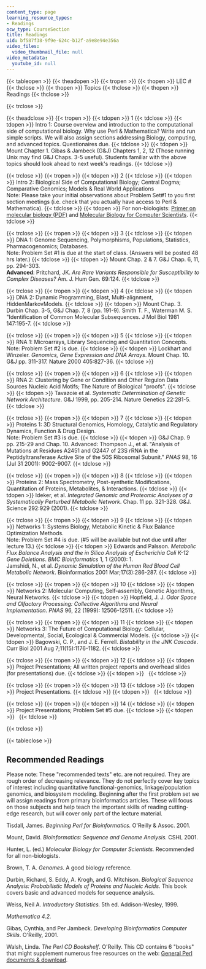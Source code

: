 ```yaml
---
content_type: page
learning_resource_types:
- Readings
ocw_type: CourseSection
title: Readings
uid: bf587f38-9f9e-624c-b12f-a9e8e94e356a
video_files:
  video_thumbnail_file: null
video_metadata:
  youtube_id: null
---
```


{{< tableopen >}}
{{< theadopen >}}
{{< tropen >}}
{{< thopen >}}
LEC #
{{< thclose >}}
{{< thopen >}}
Topics
{{< thclose >}}
{{< thopen >}}
Readings
{{< thclose >}}

{{< trclose >}}

{{< theadclose >}}
{{< tropen >}}
{{< tdopen >}}
1
{{< tdclose >}}
{{< tdopen >}}
Intro 1: Course overview and introduction to the computational side of computational biology. Why use Perl & Mathematica? Write and run simple scripts. We will also assign sections addressing Biology, computing, and advanced topics. Questionaires due.
{{< tdclose >}}
{{< tdopen >}}
Mount Chapter 1. Gibas & Jambeck (G&J) Chapters 1, 2, 12 (Those running Unix may find G&J Chaps. 3-5 useful). Students familiar with the above topics should look ahead to next week's readings.
{{< tdclose >}}

{{< trclose >}}
{{< tropen >}}
{{< tdopen >}}
2
{{< tdclose >}}
{{< tdopen >}}
Intro 2: Biological Side of Computational Biology; Central Dogma; Comparative Genomics; Models & Real World Applications  
Note: Please take your initial observations about Problem Set#1 to you first section meetings (i.e. check that you actually have access to Perl & Mathematica).
{{< tdclose >}}
{{< tdopen >}}
For non-biologists: [Primer on molecular biology (PDF)](http://web.ornl.gov/sci/techresources/Human_Genome/publicat/primer2001/primer.pdf) and [Molecular Biology for Computer Scientists](https://tandy.cs.illinois.edu/Hunter_MolecularBiology.pdf).
{{< tdclose >}}

{{< trclose >}}
{{< tropen >}}
{{< tdopen >}}
3
{{< tdclose >}}
{{< tdopen >}}
DNA 1: Genome Sequencing, Polymorphisms, Populations, Statistics, Pharmacogenomics; Databases.  
Note: Problem Set #1 is due at the start of class. (Answers will be posted 48 hrs later.)
{{< tdclose >}}
{{< tdopen >}}
Mount Chap. 2 & 7. G&J Chap. 6, 11, pp. 294-303.  
**Advanced**: Pritchard, JK. _Are Rare Variants Responsible for Susceptibility to Complex Diseases?_ Am. J. Hum Gen. 69:124.
{{< tdclose >}}

{{< trclose >}}
{{< tropen >}}
{{< tdopen >}}
4
{{< tdclose >}}
{{< tdopen >}}
DNA 2: Dynamic Programming, Blast, Multi-alignment, HiddenMarkovModels.
{{< tdclose >}}
{{< tdopen >}}
Mount Chap. 3. Durbin Chap. 3-5, G&J Chap. 7, 8 (pp. 191-9). Smith T. F., Waterman M. S. "Identification of Common Molecular Subsequences. J Mol Biol 1981 147:195-7.
{{< tdclose >}}

{{< trclose >}}
{{< tropen >}}
{{< tdopen >}}
5
{{< tdclose >}}
{{< tdopen >}}
RNA 1: Microarrays, Library Sequencing and Quantitation Concepts.  
Note: Problem Set #2 is due.
{{< tdclose >}}
{{< tdopen >}}
Lockhart and Winzeler. _Genomics, Gene Expression and DNA Arrays_. Mount Chap. 10. G&J pp. 311-317. Nature 2000 405:827-36.
{{< tdclose >}}

{{< trclose >}}
{{< tropen >}}
{{< tdopen >}}
6
{{< tdclose >}}
{{< tdopen >}}
RNA 2: Clustering by Gene or Condition and Other Regulon Data Sources Nucleic Acid Motifs; The Nature of Biological "proofs".
{{< tdclose >}}
{{< tdopen >}}
Tavazoie et al. _Systematic Determination of Genetic Network Architecture_. G&J 1999, pp. 205-214. Nature Genetics 22:281-5.
{{< tdclose >}}

{{< trclose >}}
{{< tropen >}}
{{< tdopen >}}
7
{{< tdclose >}}
{{< tdopen >}}
Proteins 1: 3D Structural Genomics, Homology, Catalytic and Regulatory Dynamics, Function & Drug Design.  
Note: Problem Set #3 is due.
{{< tdclose >}}
{{< tdopen >}}
G&J Chap. 9 pp. 215-29 and Chap. 10. Advanced: Thompson J., et al. "Analysis of Mutations at Residues A2451 and G2447 of 23S rRNA in the Peptidyltransferase Active Site of the 50S Ribosomal Subunit." _PNAS_ 98, 16 (Jul 31 2001): 9002-9007.
{{< tdclose >}}

{{< trclose >}}
{{< tropen >}}
{{< tdopen >}}
8
{{< tdclose >}}
{{< tdopen >}}
Proteins 2: Mass Spectrometry, Post-synthetic Modifications, Quantitation of Proteins, Metabolites, & Interactions.
{{< tdclose >}}
{{< tdopen >}}
Ideker, et al. _Integrated Genomic and Proteomic Analyses of a Systematically Perturbed Metabolic Network_. Chap. 11 pp. 321-328. G&J. Science 292:929 (2001).
{{< tdclose >}}

{{< trclose >}}
{{< tropen >}}
{{< tdopen >}}
9
{{< tdclose >}}
{{< tdopen >}}
Networks 1: Systems Biology, Metabolic Kinetic & Flux Balance Optimization Methods.  
Note: Problem Set #4 is due. (#5 will be available but not due until after lecture 13.)
{{< tdclose >}}
{{< tdopen >}}
Edwards and Palsson. _Metabolic Flux Balance Analysis and the in Silico Analysis of Escherichia Coli K-12 Gene Deletions_. _BMC Bioinformatics_ 1, 1 (2000): 1.  
Jamshidi, N., et al. _Dynamic Simulation of the Human Red Blood Cell Metabolic Network_. Bioinformatics 2001 Mar;17(3):286-287.
{{< tdclose >}}

{{< trclose >}}
{{< tropen >}}
{{< tdopen >}}
10
{{< tdclose >}}
{{< tdopen >}}
Networks 2: Molecular Computing, Self-assembly, Genetic Algorithms, Neural Networks.
{{< tdclose >}}
{{< tdopen >}}
Hopfield, J. J. _Odor Space and Olfactory Processing: Collective Algorithms and Neural Implementation_. _PNAS_ 96, 22 (1999): 12506-12511.
{{< tdclose >}}

{{< trclose >}}
{{< tropen >}}
{{< tdopen >}}
11
{{< tdclose >}}
{{< tdopen >}}
Networks 3: The Future of Computational Biology: Cellular, Developmental, Social, Ecological & Commercial Models.
{{< tdclose >}}
{{< tdopen >}}
Bagowski, C. P., and J. E. Ferrell. _Bistability in the JNK Cascade_. Curr Biol 2001 Aug 7;11(15):1176-1182.
{{< tdclose >}}

{{< trclose >}}
{{< tropen >}}
{{< tdopen >}}
12
{{< tdclose >}}
{{< tdopen >}}
Project Presentations; All written project reports and overhead slides (for presentations) due.
{{< tdclose >}}
{{< tdopen >}}
 
{{< tdclose >}}

{{< trclose >}}
{{< tropen >}}
{{< tdopen >}}
13
{{< tdclose >}}
{{< tdopen >}}
Project Presentations.
{{< tdclose >}}
{{< tdopen >}}
 
{{< tdclose >}}

{{< trclose >}}
{{< tropen >}}
{{< tdopen >}}
14
{{< tdclose >}}
{{< tdopen >}}
Project Presentations; Problem Set #5 due.
{{< tdclose >}}
{{< tdopen >}}
 
{{< tdclose >}}

{{< trclose >}}

{{< tableclose >}}

Recommended Readings
--------------------

Please note: These "recommended texts" etc. are not required. They are rough order of decreasing relevance. They do not perfectly cover key topics of interest including quantitative functional-genomics, linkage/population genomics, and biosystem modeling. Beginning after the first problem set we will assign readings from primary bioinformatics articles. These will focus on those subjects and help teach the important skills of reading cutting-edge research, but will cover only part of the lecture material.

Tisdall, James. _Beginning Perl for Bioinformatics._ O'Reilly & Assoc. 2001.

Mount, David. _Bioinformatics: Sequence and Genome Analysis._ CSHL 2001.

Hunter, L. (ed.) _Molecular Biology for Computer Scientists._ Recommended for all non-biologists.

Brown, T. A. _Genomes_. A good biology reference.

Durbin, Richard, S. Eddy, A. Krogh, and G. Mitchison. _Biological Sequence Analysis: Probabilistic Models of Proteins and Nucleic Acids_. This book covers basic and advanced models for sequence analysis.

Weiss, Neil A. _Introductory Statistics._ 5th ed. Addison-Wesley, 1999.

_Mathematica 4.2._

Gibas, Cynthia, and Per Jambeck. _Developing Bioinformatics Computer Skills_. O'Reilly, 2001.

Walsh, Linda. _The Perl CD Bookshelf_. O'Reilly. This CD contains 6 "books" that might supplement numerous free resources on the web: [General Perl documents & download](http://www.perl.org/).